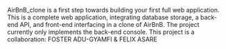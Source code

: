 AirBnB_clone is a first step towards building your first full web application. This is a complete web application, integrating database storage, a back-end API, and front-end interfacing in a clone of AirBnB. The project currently only implements the back-end console.
This project is a collaboration:
FOSTER ADU-GYAMFI & FELIX ASARE
